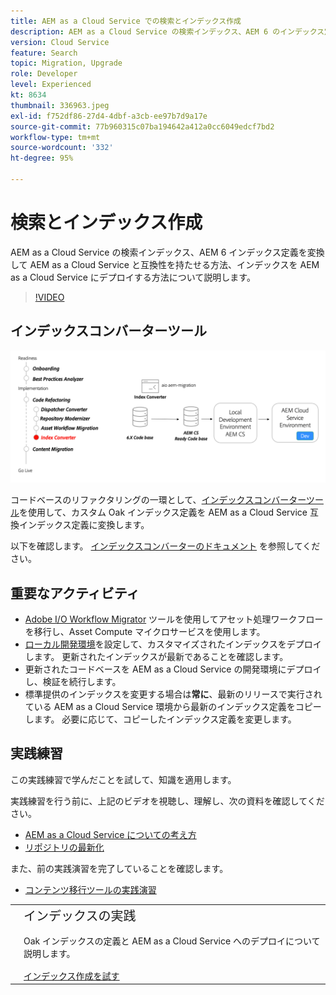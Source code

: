 ```yaml
---
title: AEM as a Cloud Service での検索とインデックス作成
description: AEM as a Cloud Service の検索インデックス、AEM 6 のインデックス定義の変換方法およびインデックスのデプロイ方法について説明します。
version: Cloud Service
feature: Search
topic: Migration, Upgrade
role: Developer
level: Experienced
kt: 8634
thumbnail: 336963.jpeg
exl-id: f752df86-27d4-4dbf-a3cb-ee97b7d9a17e
source-git-commit: 77b960315c07ba194642a412a0cc6049edcf7bd2
workflow-type: tm+mt
source-wordcount: '332'
ht-degree: 95%

---
```


# 検索とインデックス作成

AEM as a Cloud Service の検索インデックス、AEM 6 インデックス定義を変換して AEM as a Cloud Service と互換性を持たせる方法、インデックスを AEM as a Cloud Service にデプロイする方法について説明します。

>[!VIDEO](https://video.tv.adobe.com/v/336963?quality=12&learn=on)

## インデックスコンバーターツール

![インデックスコンバーターツール](./assets/index-converter.png)

コードベースのリファクタリングの一環として、[インデックスコンバーターツール](https://github.com/adobe/aio-cli-plugin-aem-cloud-service-migration#command-aio-aem-migrationindex-converter)を使用して、カスタム Oak インデックス定義を AEM as a Cloud Service 互換インデックス定義に変換します。

以下を確認します。 [インデックスコンバーターのドキュメント](https://experienceleague.adobe.com/docs/experience-manager-cloud-service/content/migration-journey/refactoring-tools/index-converter.html?lang=ja) を参照してください。

## 重要なアクティビティ

+ [Adobe I/O Workflow Migrator](https://github.com/adobe/aio-cli-plugin-aem-cloud-service-migration#command-aio-aem-migrationindex-converter) ツールを使用してアセット処理ワークフローを移行し、Asset Compute マイクロサービスを使用します。
+ [ローカル開発環境](https://experienceleague.adobe.com/docs/experience-manager-learn/cloud-service/local-development-environment-set-up/overview.html?lang=ja)を設定して、カスタマイズされたインデックスをデプロイします。 更新されたインデックスが最新であることを確認します。
+ 更新されたコードベースを AEM as a Cloud Service の開発環境にデプロイし、検証を続行します。
+ 標準提供のインデックスを変更する場合は&#x200B;**常に**、最新のリリースで実行されている AEM as a Cloud Service 環境から最新のインデックス定義をコピーします。 必要に応じて、コピーしたインデックス定義を変更します。

## 実践練習

この実践練習で学んだことを試して、知識を適用します。

実践練習を行う前に、上記のビデオを視聴し、理解し、次の資料を確認してください。

+ [AEM as a Cloud Service についての考え方](./introduction.md)
+ [リポジトリの最新化](./repository-modernization.md)

また、前の実践演習を完了していることを確認します。

+ [コンテンツ移行ツールの実践演習](./content-migration/content-transfer-tool.md#hands-on-exercise)

<table style="border-width:0">
    <tr>
        <td style="width:150px">
            <a  rel="noreferrer"
                target="_blank"
                href="https://github.com/adobe/aem-cloud-engineering-video-series-exercises/tree/session7-indexes#cloud-acceleration-bootcamp---session-7-search-and-indexing"><img alt="実践演習 GitHub リポジトリ" src="./assets/github.png"/>
            </a>        
        </td>
        <td style="width:100%;margin-bottom:1rem;">
            <div style="font-size:1.25rem;font-weight:400;">インデックスの実践</div>
            <p style="margin:1rem 0">
                Oak インデックスの定義と AEM as a Cloud Service へのデプロイについて説明します。
            </p>
            <a  rel="noreferrer"
                target="_blank"
                href="https://github.com/adobe/aem-cloud-engineering-video-series-exercises/tree/session7-indexes#cloud-acceleration-bootcamp---session-7-search-and-indexing" class="spectrum-Button spectrum-Button--primary spectrum-Button--sizeM">
                <span class="spectrum-Button-label has-no-wrap has-text-weight-bold">インデックス作成を試す</span>
            </a>
        </td>
    </tr>
</table>

